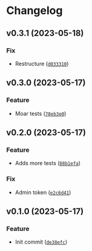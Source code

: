 # Changelog

<!--next-version-placeholder-->

## v0.3.1 (2023-05-18)
### Fix
* Restructure ([`d033310`](https://github.com/derekmiddlemiss/SuperAdd2/commit/d033310927be68fbcabb6d165855021f5477a4ad))

## v0.3.0 (2023-05-17)
### Feature
* Moar tests ([`78eb3e0`](https://github.com/derekmiddlemiss/SuperAdd2/commit/78eb3e0ad9e70997a2fb2e91d5020e191edbaf63))

## v0.2.0 (2023-05-17)
### Feature
* Adds more tests ([`08b1efa`](https://github.com/derekmiddlemiss/SuperAdd2/commit/08b1efa65f919988f0fd8b76705b4230592edf1c))

### Fix
* Admin token ([`e2c6d41`](https://github.com/derekmiddlemiss/SuperAdd2/commit/e2c6d419739cd2fca146d8701098f2cee2ff6dff))

## v0.1.0 (2023-05-17)
### Feature
* Init commit ([`de38efc`](https://github.com/derekmiddlemiss/SuperAdd2/commit/de38efc2cb7063b2d5cb0ed9fbc66d20c8b411e5))
